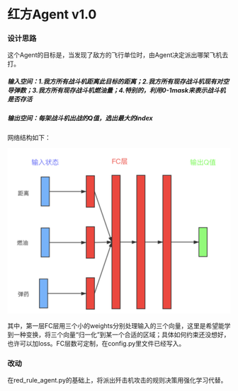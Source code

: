 # 红方Agent v1.0

### 设计思路

这个Agent的目标是，当发现了敌方的飞行单位时，由Agent决定派出哪架飞机去打。

##### 输入空间：1.我方所有战斗机距离此目标的距离；2.我方所有现存战斗机现有对空导弹数；3.我方所有现存战斗机燃油量；4.特别的，利用0-1mask来表示战斗机是否存活

##### 输出空间：每架战斗机出战的Q值，选出最大的index



网络结构如下：

<img src="./images/network.png" alt="Network" style="zoom:75%;" />

其中，第一层FC层用三个小的weights分别处理输入的三个向量，这里是希望能学到一种变换，将三个向量“归一化”到某一个合适的区域；具体如何约束还没想好，也许可以加loss。FC层数可定制，在config.py里文件已经写入。





### 改动

在red_rule_agent.py的基础上，将派出歼击机攻击的规则决策用强化学习代替。

